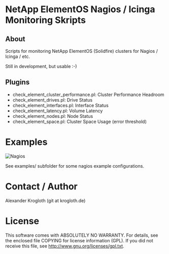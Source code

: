 # NetApp ElementOS Nagios / Icinga Monitoring Skripts

## About

Scripts for monitoring NetApp ElementOS (Solidfire) clusters for Nagios / Icinga / etc.

Still in development, but usable :-)

## Plugins

* check_element_cluster_performance.pl: Cluster Performance Headroom
* check_element_drives.pl: Drive Status
* check_element_interfaces.pl: Interface Status
* check_element_latency.pl: Volume Latency
* check_element_nodes.pl: Node Status
* check_element_space.pl: Cluster Space Usage (error threshold)

# Examples

![Nagios](https://github.com/aleex42/elementOS-monitoring/blob/master/examples/nagios.png)

See examples/ subfolder for some nagios example configurations.

# Contact / Author

Alexander Krogloth (git at krogloth.de)

# License

This software comes with ABSOLUTELY NO WARRANTY. For details, see
the enclosed file COPYING for license information (GPL). If you
did not receive this file, see http://www.gnu.org/licenses/gpl.txt.

